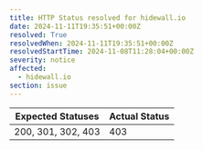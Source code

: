 ```yaml
---
title: HTTP Status resolved for hidewall.io
date: 2024-11-11T19:35:51+00:00Z
resolved: True
resolvedWhen: 2024-11-11T19:35:51+00:00Z
resolvedStartTime: 2024-11-08T11:28:04+00:00Z
severity: notice
affected:
  - hidewall.io
section: issue
---
```


| Expected Statuses | Actual Status  |
|-------------------|----------------|
| 200, 301, 302, 403 | 403 |
